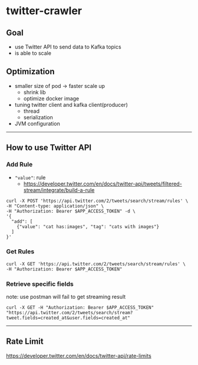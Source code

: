 # twitter-crawler

## Goal

- use Twitter API to send data to Kafka topics
- is able to scale

## Optimization

- smaller size of pod -> faster scale up
  - shrink lib
  - optimize docker image
- tuning twitter client and kafka client(producer)
  - thread
  - serialization
- JVM configuration


---
## How to use Twitter API

### Add Rule
- `"value"`: rule 
  - https://developer.twitter.com/en/docs/twitter-api/tweets/filtered-stream/integrate/build-a-rule

```shell
curl -X POST 'https://api.twitter.com/2/tweets/search/stream/rules' \
-H "Content-type: application/json" \
-H "Authorization: Bearer $APP_ACCESS_TOKEN" -d \
'{
  "add": [
    {"value": "cat has:images", "tag": "cats with images"}
  ]
}'
```

### Get Rules

```shell
curl -X GET 'https://api.twitter.com/2/tweets/search/stream/rules' \
-H "Authorization: Bearer $APP_ACCESS_TOKEN" 
```

### Retrieve specific fields

note: use postman will fail to get streaming result
```shell
curl -X GET -H "Authorization: Bearer $APP_ACCESS_TOKEN" "https://api.twitter.com/2/tweets/search/stream?tweet.fields=created_at&user.fields=created_at"
```

---
## Rate Limit

https://developer.twitter.com/en/docs/twitter-api/rate-limits
